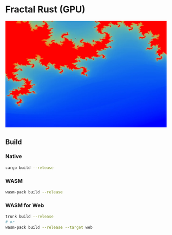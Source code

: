 # Fractal Rust (GPU)

![Fractal Image](./fractal.webp)

## Build
### Native
```bash
cargo build --release
```

### WASM
```bash
wasm-pack build --release
```

### WASM for Web
```bash
trunk build --release
# or
wasm-pack build --release --target web
```